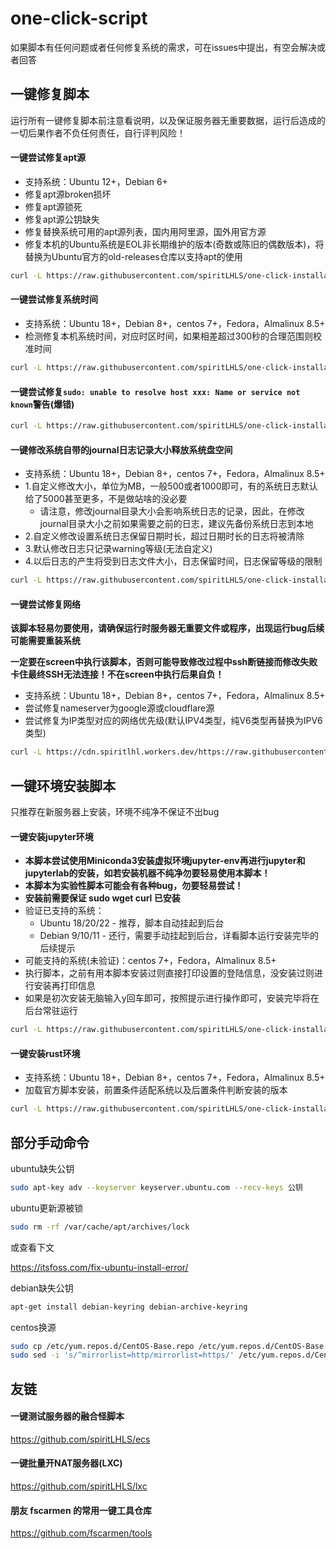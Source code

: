 # one-click-script

如果脚本有任何问题或者任何修复系统的需求，可在issues中提出，有空会解决或者回答

## 一键修复脚本

运行所有一键修复脚本前注意看说明，以及保证服务器无重要数据，运行后造成的一切后果作者不负任何责任，自行评判风险！

#### 一键尝试修复apt源 

- 支持系统：Ubuntu 12+，Debian 6+
- 修复apt源broken损坏
- 修复apt源锁死
- 修复apt源公钥缺失
- 修复替换系统可用的apt源列表，国内用阿里源，国外用官方源
- 修复本机的Ubuntu系统是EOL非长期维护的版本(奇数或陈旧的偶数版本)，将替换为Ubuntu官方的old-releases仓库以支持apt的使用

```bash
curl -L https://raw.githubusercontent.com/spiritLHLS/one-click-installation-script/main/package.sh -o package.sh && chmod +x package.sh && bash package.sh
```

#### 一键尝试修复系统时间 

- 支持系统：Ubuntu 18+，Debian 8+，centos 7+，Fedora，Almalinux 8.5+
- 检测修复本机系统时间，对应时区时间，如果相差超过300秒的合理范围则校准时间

```bash
curl -L https://raw.githubusercontent.com/spiritLHLS/one-click-installation-script/main/modify_time.sh -o modify_time.sh && chmod +x modify_time.sh && bash modify_time.sh
```

#### 一键尝试修复```sudo: unable to resolve host xxx: Name or service not known```警告(爆错)

```bash
curl -L https://raw.githubusercontent.com/spiritLHLS/one-click-installation-script/main/check_sudo.sh -o check_sudo.sh && chmod +x check_sudo.sh && bash check_sudo.sh
```

#### 一键修改系统自带的journal日志记录大小释放系统盘空间

- 支持系统：Ubuntu 18+，Debian 8+，centos 7+，Fedora，Almalinux 8.5+
- 1.自定义修改大小，单位为MB，一般500或者1000即可，有的系统日志默认给了5000甚至更多，不是做站啥的没必要
  - 请注意，修改journal目录大小会影响系统日志的记录，因此，在修改journal目录大小之前如果需要之前的日志，建议先备份系统日志到本地
- 2.自定义修改设置系统日志保留日期时长，超过日期时长的日志将被清除
- 3.默认修改日志只记录warning等级(无法自定义)
- 4.以后日志的产生将受到日志文件大小，日志保留时间，日志保留等级的限制

```bash
curl -L https://raw.githubusercontent.com/spiritLHLS/one-click-installation-script/main/resize_journal.sh -o resize_journal.sh && chmod +x resize_journal.sh && bash resize_journal.sh
```

#### 一键尝试修复网络

**该脚本轻易勿要使用，请确保运行时服务器无重要文件或程序，出现运行bug后续可能需要重装系统**

**一定要在screen中执行该脚本，否则可能导致修改过程中ssh断链接而修改失败卡住最终SSH无法连接！不在screen中执行后果自负！**
- 支持系统：Ubuntu 18+，Debian 8+，centos 7+，Fedora，Almalinux 8.5+
- 尝试修复nameserver为google源或cloudflare源
- 尝试修复为IP类型对应的网络优先级(默认IPV4类型，纯V6类型再替换为IPV6类型)

```bash
curl -L https://cdn.spiritlhl.workers.dev/https://raw.githubusercontent.com/spiritLHLS/one-click-installation-script/main/network.sh -o network.sh && chmod +x network.sh && bash network.sh
```

## 一键环境安装脚本

只推荐在新服务器上安装，环境不纯净不保证不出bug

#### 一键安装jupyter环境 

- **本脚本尝试使用Miniconda3安装虚拟环境jupyter-env再进行jupyter和jupyterlab的安装，如若安装机器不纯净勿要轻易使用本脚本！**
- **本脚本为实验性脚本可能会有各种bug，勿要轻易尝试！**
- **安装前需要保证 sudo wget curl 已安装**
- 验证已支持的系统：
  - Ubuntu 18/20/22 - 推荐，脚本自动挂起到后台
  - Debian 9/10/11 - 还行，需要手动挂起到后台，详看脚本运行安装完毕的后续提示
- 可能支持的系统(未验证)：centos 7+，Fedora，Almalinux 8.5+
- 执行脚本，之前有用本脚本安装过则直接打印设置的登陆信息，没安装过则进行安装再打印信息
- 如果是初次安装无脑输入y回车即可，按照提示进行操作即可，安装完毕将在后台常驻运行

```bash
curl -L https://raw.githubusercontent.com/spiritLHLS/one-click-installation-script/main/jupyter.sh -o jupyter.sh && chmod +x jupyter.sh && bash jupyter.sh
```

#### 一键安装rust环境 

- 支持系统：Ubuntu 18+，Debian 8+，centos 7+，Fedora，Almalinux 8.5+
- 加载官方脚本安装，前置条件适配系统以及后置条件判断安装的版本

```bash
curl -L https://raw.githubusercontent.com/spiritLHLS/one-click-installation-script/main/rust.sh -o rust.sh && chmod +x rust.sh && bash rust.sh 
```

## 部分手动命令

ubuntu缺失公钥

```bash
sudo apt-key adv --keyserver keyserver.ubuntu.com --recv-keys 公钥
```

ubuntu更新源被锁

```bash
sudo rm -rf /var/cache/apt/archives/lock
```

或查看下文

https://itsfoss.com/fix-ubuntu-install-error/

debian缺失公钥

```bash
apt-get install debian-keyring debian-archive-keyring
```

centos换源

```bash
sudo cp /etc/yum.repos.d/CentOS-Base.repo /etc/yum.repos.d/CentOS-Base.repo.backup
sudo sed -i 's/^mirrorlist=http/mirrorlist=https/' /etc/yum.repos.d/CentOS-Base.repo
```

## 友链

#### 一键测试服务器的融合怪脚本

https://github.com/spiritLHLS/ecs

#### 一键批量开NAT服务器(LXC)

https://github.com/spiritLHLS/lxc

#### 朋友 fscarmen 的常用一键工具仓库

https://github.com/fscarmen/tools
